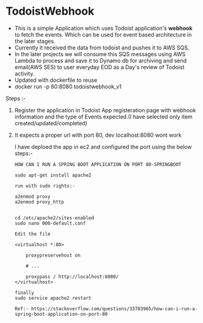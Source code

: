# TodoistWebhook
 
- This is a simple Application which uses Todoist application's **webhook** to fetch the events. Which can be used for event based architecture in the later stages.
 - Currently it received the data from todoist and pushes it to AWS SQS.
 - In the later projects we will consume this SQS messages using AWS Lambda to process and save it to Dynamo db for archiving and send email(AWS SES) to user everyday EOD as a Day's review of Todoist activity.
-  Updated with dockerfile to reuse 
  - docker run -p 80:8080 todoistwebhook_v1


 Steps :-
 1. Register the application in Todoist App registeration page with webhook information and the type of Events expected.(I have selected only item created/updated/completed)
 2. It expects a proper url with port 80, dev localhost:8080 wont work

    I have deploed the app in ec2 and configured the port using the below steps:-

        HOW CAN I RUN A SPRING BOOT APPLICATION ON PORT 80-SPRINGBOOT

        sudo apt-get install apache2

        run with sudo rights:-

        a2enmod proxy
        a2enmod proxy_http   


        cd /etc/apache2/sites-enabled
        sudo nano 000-default.conf

        Edit the file

        <virtualhost *:80>

            proxypreservehost on

            # ...

            proxypass / http://localhost:8080/
        </virtualhost>

        finally
        sudo service apache2 restart

        Ref:- https://stackoverflow.com/questions/33703965/how-can-i-run-a-spring-boot-application-on-port-80